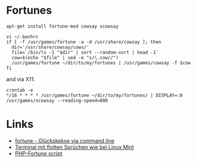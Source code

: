 # Fortunes

	apt-get install fortune-mod cowsay xcowsay

	vi ~/.bashrc
	if [ -f /usr/games/fortune -a -d /usr/share/cowsay ]; then
	  dir='/usr/share/cowsay/cows/'
	  file=`/bin/ls -1 "$dir" | sort --random-sort | head -1`
	  cow=$(echo "$file" | sed -e "s/\.cow//")
	  /usr/games/fortune ~/dir/to/my/fortunes | /usr/games/cowsay -f $cow
	fi

and via X11:

	crontab -e
	*/16 * * * * /usr/games/fortune ~/dir/to/my/fortunes/ | DISPLAY=:0 /usr/games/xcowsay --reading-speed=800

# Links

* [fortune - Glückskekse via command line](https://wiki.ubuntuusers.de/fortune/)
* [Terminal mit flotten Sprüchen wie bei Linux Mint](https://linuxundich.de/gnu-linux/terminal-mit-flotten-spruchen-wie-bei-linux-mint/)
* [PHP-Fortune script](http://www.aasted.org/quote)
